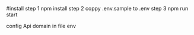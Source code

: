 #install 
step 1 npm install
step 2 coppy .env.sample to .env
step 3 npm run start 

config Api domain in file env
